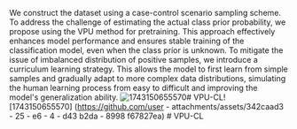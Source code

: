 We construct the dataset using a case-control scenario sampling scheme. To address the challenge of estimating the actual class prior probability, we propose using the VPU method for pretraining. This approach effectively enhances model performance and ensures stable training of the classification model, even when the class prior is unknown. To mitigate the issue of imbalanced distribution of positive samples, we introduce a curriculum learning strategy. This allows the model to first learn from simple samples and gradually adapt to more complex data distributions, simulating the human learning process from easy to difficult and improving the model's generalization ability.
![1743150655570](https://github.com/user-attachments/assets/342caad3-25e6-4d43-b2da-8998f67827ea)# VPU-CL! [1743150655570] (https://github.com/user - attachments/assets/342caad3 - 25 - e6 - 4 - d43 b2da - 8998 f67827ea) # VPU-CL

